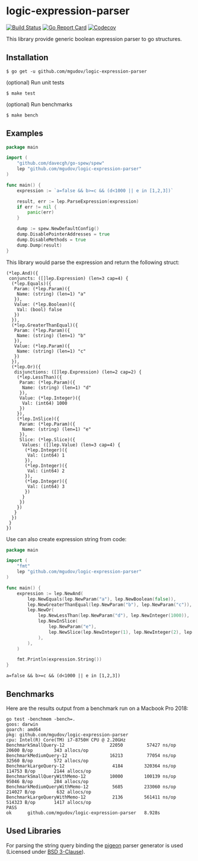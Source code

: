 logic-expression-parser
====

[![Build Status](https://app.travis-ci.com/mgudov/logic-expression-parser.svg?branch=master)](https://app.travis-ci.com/mgudov/logic-expression-parser)
[![Go Report Card](https://goreportcard.com/badge/github.com/mgudov/logic-expression-parser)](https://goreportcard.com/report/github.com/mgudov/logic-expression-parser)
[![Codecov](https://codecov.io/gh/mgudov/logic-expression-parser/branch/master/graph/badge.svg?token=JMQMBEP2Z6)](https://codecov.io/gh/mgudov/logic-expression-parser)

This library provide generic boolean expression parser to go structures.

## Installation

    $ go get -u github.com/mgudov/logic-expression-parser

(optional) Run unit tests

    $ make test

(optional) Run benchmarks

    $ make bench

## Examples

```go
package main

import (
	"github.com/davecgh/go-spew/spew"
	lep "github.com/mgudov/logic-expression-parser"
)

func main() {
	expression := `a=false && b>=c && (d<1000 || e in [1,2,3])`

	result, err := lep.ParseExpression(expression)
	if err != nil {
		panic(err)
	}

	dump := spew.NewDefaultConfig()
	dump.DisablePointerAddresses = true
	dump.DisableMethods = true
	dump.Dump(result)
}
```

This library would parse the expression and return the following struct:

```
(*lep.And)({
 conjuncts: ([]lep.Expression) (len=3 cap=4) {
  (*lep.Equals)({
   Param: (*lep.Param)({
    Name: (string) (len=1) "a"
   }),
   Value: (*lep.Boolean)({
    Val: (bool) false
   })
  }),
  (*lep.GreaterThanEqual)({
   Param: (*lep.Param)({
    Name: (string) (len=1) "b"
   }),
   Value: (*lep.Param)({
    Name: (string) (len=1) "c"
   })
  }),
  (*lep.Or)({
   disjunctions: ([]lep.Expression) (len=2 cap=2) {
    (*lep.LessThan)({
     Param: (*lep.Param)({
      Name: (string) (len=1) "d"
     }),
     Value: (*lep.Integer)({
      Val: (int64) 1000
     })
    }),
    (*lep.InSlice)({
     Param: (*lep.Param)({
      Name: (string) (len=1) "e"
     }),
     Slice: (*lep.Slice)({
      Values: ([]lep.Value) (len=3 cap=4) {
       (*lep.Integer)({
        Val: (int64) 1
       }),
       (*lep.Integer)({
        Val: (int64) 2
       }),
       (*lep.Integer)({
        Val: (int64) 3
       })
      }
     })
    })
   }
  })
 }
})
```

Use can also create expression string from code:

```go
package main

import (
	"fmt"
	lep "github.com/mgudov/logic-expression-parser"
)

func main() {
	expression := lep.NewAnd(
		lep.NewEquals(lep.NewParam("a"), lep.NewBoolean(false)),
		lep.NewGreaterThanEqual(lep.NewParam("b"), lep.NewParam("c")),
		lep.NewOr(
			lep.NewLessThan(lep.NewParam("d"), lep.NewInteger(1000)),
			lep.NewInSlice(
				lep.NewParam("e"),
				lep.NewSlice(lep.NewInteger(1), lep.NewInteger(2), lep.NewInteger(3)),
			),
		),
	)

	fmt.Println(expression.String())
}
```

```
a=false && b>=c && (d<1000 || e in [1,2,3])
```

## Benchmarks

Here are the results output from a benchmark run on a Macbook Pro 2018:

```
go test -benchmem -bench=.
goos: darwin
goarch: amd64
pkg: github.com/mgudov/logic-expression-parser
cpu: Intel(R) Core(TM) i7-8750H CPU @ 2.20GHz
BenchmarkSmallQuery-12             	   22050	     57427 ns/op	   20600 B/op	     343 allocs/op
BenchmarkMediumQuery-12            	   16213	     77054 ns/op	   32560 B/op	     572 allocs/op
BenchmarkLargeQuery-12             	    4184	    320364 ns/op	  114753 B/op	    2144 allocs/op
BenchmarkSmallQueryWithMemo-12     	   10000	    100139 ns/op	   95046 B/op	     284 allocs/op
BenchmarkMediumQueryWithMemo-12    	    5685	    233060 ns/op	  214027 B/op	     632 allocs/op
BenchmarkLargeQueryWithMemo-12     	    2136	    561411 ns/op	  514323 B/op	    1417 allocs/op
PASS
ok  	github.com/mgudov/logic-expression-parser	8.928s
```

## Used Libraries

For parsing the string query binding the [pigeon](https://github.com/mna/pigeon) parser generator is used
(Licensed under [BSD 3-Clause](http://opensource.org/licenses/BSD-3-Clause)).
